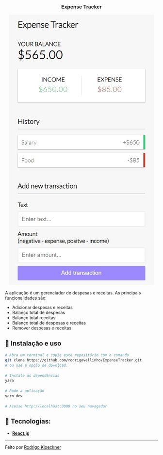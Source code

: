 <h3 align="center">
  Expense Tracker
</h3>
<p align="center">
  <img src="https://github.com/rodrigovellinho/ExpenseTracker/blob/main/public/capa.jpg?raw=true" alt="ExpenseTracker">
</p>

A aplicação é um gerenciador de despesas e receitas. As principais funcionalidades são:

- Adicionar despesas e receitas
- Balanço total de despesas
- Balanço total receitas
- Balanço total de despesas e receitas
- Remover despesas e receitas

## :wrench: Instalação e uso

```bash
# Abra um terminal e copie este repositório com o comando
git clone https://github.com/rodrigovellinho/ExpenseTracker.git
# ou use a opção de download.

# Instale as dependências
yarn

# Rode a aplicação
yarn dev

# Acesse http://localhost:3000 no seu navagador
```

## 🔨 Tecnologias:

- **[React.js](https://reactjs.org/)**

---

Feito por [Rodrigo Kloeckner](https://github.com/rodrigovellinho)
